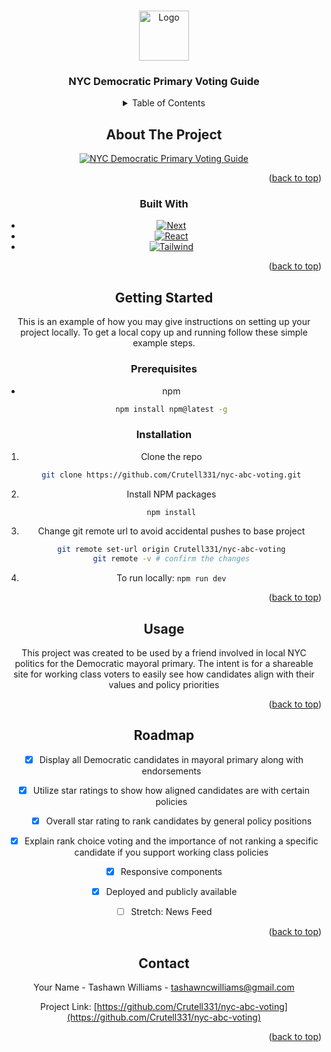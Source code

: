 <a id="readme-top"></a>

<!-- PROJECT LOGO -->
<br />
<div align="center">
  <a href="https://github.com/Crutell331/nyc-abc-voting">
    <img src="images/logo.png" alt="Logo" width="80" height="80">
  </a>

<h3 align="center">NYC Democratic Primary Voting Guide</h3>


<!-- TABLE OF CONTENTS -->
<details>
  <summary>Table of Contents</summary>
  <ol>
    <li>
      <a href="#about-the-project">About The Project</a>
      <ul>
        <li><a href="#built-with">Built With</a></li>
      </ul>
    </li>
    <li>
      <a href="#getting-started">Getting Started</a>
      <ul>
        <li><a href="#prerequisites">Prerequisites</a></li>
        <li><a href="#installation">Installation</a></li>
      </ul>
    </li>
    <li><a href="#usage">Usage</a></li>
    <li><a href="#roadmap">Roadmap</a></li>
    <li><a href="#contact">Contact</a></li>
  </ol>
</details>



<!-- ABOUT THE PROJECT -->
## About The Project

[![NYC Democratic Primary Voting Guide][product-screenshot]](https://nyc-abc-voting-guide.vercel.app/)


<p align="right">(<a href="#readme-top">back to top</a>)</p>



### Built With

* [![Next][Next.js]][Next-url]
* [![React][React.js]][React-url]
* [![Tailwind][tailwind]][tailwind-url]


<p align="right">(<a href="#readme-top">back to top</a>)</p>


<!-- GETTING STARTED -->
## Getting Started

This is an example of how you may give instructions on setting up your project locally.
To get a local copy up and running follow these simple example steps.

### Prerequisites

* npm
  ```sh
  npm install npm@latest -g
  ```

### Installation

1. Clone the repo
   ```sh
   git clone https://github.com/Crutell331/nyc-abc-voting.git
   ```
2. Install NPM packages
   ```sh
   npm install
   ```
3. Change git remote url to avoid accidental pushes to base project
   ```sh
   git remote set-url origin Crutell331/nyc-abc-voting
   git remote -v # confirm the changes
   ```
4. To run locally: `npm run dev`

<p align="right">(<a href="#readme-top">back to top</a>)</p>

<!-- USAGE EXAMPLES -->
## Usage

This project was created to be used by a friend involved in local NYC politics for the Democratic mayoral primary. The intent is for a shareable site for working class voters to easily see how candidates align with their values and policy priorities

<p align="right">(<a href="#readme-top">back to top</a>)</p>


<!-- ROADMAP -->
## Roadmap

- [x] Display all Democratic candidates in mayoral primary along with endorsements
- [x] Utilize star ratings to show how aligned candidates are with certain policies
    - [x] Overall star rating to rank candidates by general policy positions
- [x] Explain rank choice voting and the importance of not ranking a specific candidate if you support working class policies
- [x] Responsive components
- [x] Deployed and publicly available
- [ ] Stretch: News Feed


<p align="right">(<a href="#readme-top">back to top</a>)</p>

<!-- CONTACT -->
## Contact

Your Name - Tashawn Williams - tashawncwilliams@gmail.com

Project Link: [https://github.com/Crutell331/nyc-abc-voting](https://github.com/Crutell331/nyc-abc-voting)

<p align="right">(<a href="#readme-top">back to top</a>)</p>


[linkedin-shield]: https://img.shields.io/badge/-LinkedIn-black.svg?style=for-the-badge&logo=linkedin&colorB=555
[linkedin-url]: https://linkedin.com/in/tashawn
[product-screenshot]: images/siteimage.png
[Next.js]: https://img.shields.io/badge/next.js-000000?style=for-the-badge&logo=nextdotjs&logoColor=white
[Next-url]: https://nextjs.org/
[React.js]: https://img.shields.io/badge/React-20232A?style=for-the-badge&logo=react&logoColor=61DAFB
[React-url]: https://reactjs.org/
[tailwind]: https://img.shields.io/badge/tailwind-#06B6D4?style=for-the-badge&logo=tailwindcss&logoColor=white
[tailwind-url]: https://tailwindcss.com/

